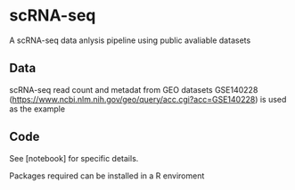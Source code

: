 # scRNA-seq
A scRNA-seq data anlysis pipeline using public avaliable datasets

## Data
scRNA-seq read count and metadat from GEO datasets
GSE140228 (https://www.ncbi.nlm.nih.gov/geo/query/acc.cgi?acc=GSE140228) is used as the example

## Code

See [notebook] for specific details.

Packages required can be installed in a R enviroment
